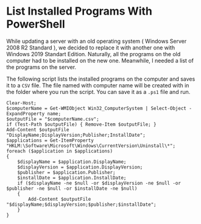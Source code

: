 # List Installed Programs With PowerShell

While updating a server with an old operating system ( Windows Server 2008 R2 Standard ), we decided to replace it with another one with Windows 2019 Standart Edition.
Naturally, all the programs on the old computer had to be installed on the new one. Meanwhile, I needed a list of the programs on the server.

The following script lists the installed programs on the computer and saves it to a `CSV` file. The file named with computer name will be created with in the folder where you run the script.
You can save it as a `.ps1` file and run.

```
Clear-Host;
$computerName = Get-WMIObject Win32_ComputerSystem | Select-Object -ExpandProperty name;
$outputFile = "$computerName.csv";
if (Test-Path $outputFile) { Remove-Item $outputFile; }
Add-Content $outputFile "DisplayName;DisplayVersion;Publisher;InstallDate";
$applications = Get-ItemProperty "HKLM:\Software\Microsoft\Windows\CurrentVersion\Uninstall\*";
foreach ($application in $applications)
{
    $displayName = $application.DisplayName;
    $displayVersion = $application.DisplayVersion;
    $publisher = $application.Publisher;
    $installDate = $application.InstallDate;
    if ($displayName -ne $null -or $displayVersion -ne $null -or $publisher -ne $null -or $installDate -ne $null)
    {
        Add-Content $outputFile "$displayName;$displayVersion;$publisher;$installDate";
    }
}
```
